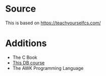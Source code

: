 # Source
This is based on https://teachyourselfcs.com/

# Additions

- The C Book
- [This DB course][1]
- The AWK Programming Language

[1]:http://cs.stanford.edu/people/widom/DB-mooc.html
